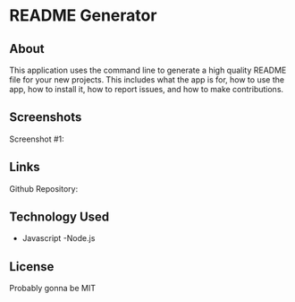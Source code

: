 # README Generator

## About

This application uses the command line to generate a high quality README file for your new projects. This includes what the app is for, how to use the app, how to install it, how to report issues, and how to make contributions.

## Screenshots

Screenshot #1:



## Links

Github Repository: 


## Technology Used

- Javascript
-Node.js

## License

Probably gonna be MIT



